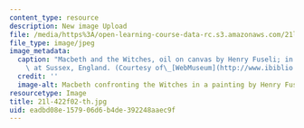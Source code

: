 ```yaml
---
content_type: resource
description: New image Upload
file: /media/https%3A/open-learning-course-data-rc.s3.amazonaws.com/21l-422-tragedy-fall-2002/eadbd08e157906d6b4de392248aaec9f_21l-422f02-th.jpg
file_type: image/jpeg
image_metadata:
  caption: "Macbeth and the Witches, oil on canvas by Henry Fuseli; in Petworth House\
    \ at Sussex, England. (Courtesy of\_[WebMuseum](http://www.ibiblio.org/wm/).)"
  credit: ''
  image-alt: Macbeth confronting the Witches in a painting by Henry Fuseli.
resourcetype: Image
title: 21l-422f02-th.jpg
uid: eadbd08e-1579-06d6-b4de-392248aaec9f
---
```

